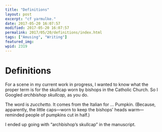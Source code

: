 ```yaml
---
title: "Definitions"
layout: post
excerpt: "cf yarmulke."
date: 2017-05-20 16:07:57
modified: 2017-05-20 16:07:57
permalink: 2017/05/20/definitions/index.html
tags: ["Amusing", "Writing"]
featured_img: 
wpid: 2319
---
```


# Definitions

For a scene in my current work in progress, I wanted to know what the proper term is for the skullcap worn by bishops in the Catholic Church. So I Googled *archbishop skullcap,* as you do.

The word is *zucchetto.* It comes from the Italian for … Pumpkin. (Because, apparently, the little caps—worn to keep the bishops’ heads warm—reminded people of pumpkins cut in half.)

I ended up going with “archbishop’s skullcap” in the manuscript.
